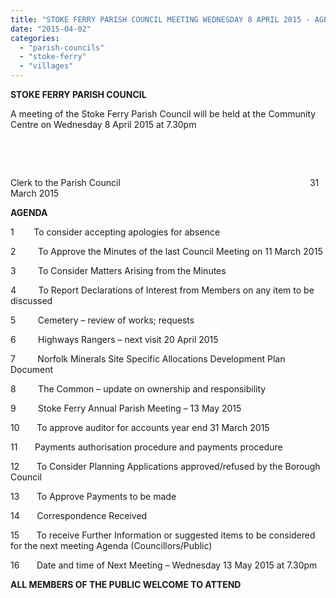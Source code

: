 ```yaml
---
title: "STOKE FERRY PARISH COUNCIL MEETING WEDNESDAY 8 APRIL 2015 - AGENDA"
date: "2015-04-02"
categories: 
  - "parish-councils"
  - "stoke-ferry"
  - "villages"
---
```


**STOKE FERRY PARISH COUNCIL**

A meeting of the Stoke Ferry Parish Council will be held at the Community Centre on Wednesday 8 April 2015 at 7.30pm

 

 

Clerk to the Parish Council                                                                             31 March 2015

**AGENDA**

1        To consider accepting apologies for absence

2         To Approve the Minutes of the last Council Meeting on 11 March 2015

3         To Consider Matters Arising from the Minutes

4         To Report Declarations of Interest from Members on any item to be discussed

5         Cemetery – review of works; requests

6         Highways Rangers – next visit 20 April 2015

7         Norfolk Minerals Site Specific Allocations Development Plan Document

8         The Common – update on ownership and responsibility

9         Stoke Ferry Annual Parish Meeting – 13 May 2015

10       To approve auditor for accounts year end 31 March 2015

11       Payments authorisation procedure and payments procedure

12       To Consider Planning Applications approved/refused by the Borough Council

13       To Approve Payments to be made

14       Correspondence Received

15       To receive Further Information or suggested items to be considered for the next meeting Agenda (Councillors/Public)

16       Date and time of Next Meeting – Wednesday 13 May 2015 at 7.30pm

**ALL MEMBERS OF THE PUBLIC WELCOME TO ATTEND**
